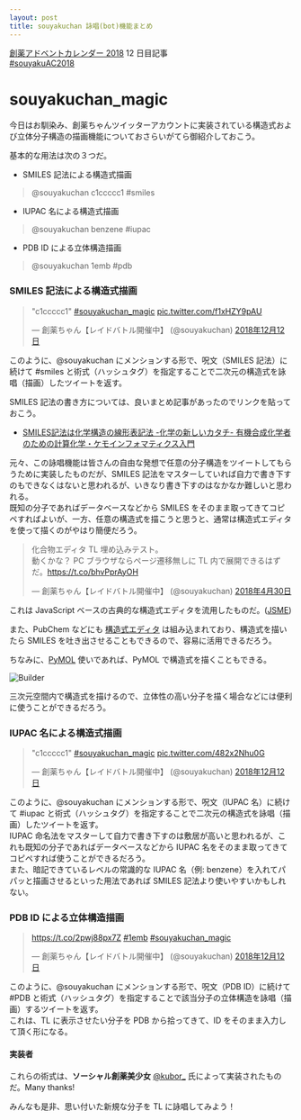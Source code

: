 ```yaml
---
layout: post
title: souyakuchan 詠唱(bot)機能まとめ
---
```


[創薬アドベントカレンダー 2018](https://adventar.org/calendars/3041) 12 日目記事  
[#souyakuAC2018](https://twitter.com/search?q=%23souyakuAC2018)  
  
# souyakuchan_magic
今日はお馴染み、創薬ちゃんツイッターアカウントに実装されている構造式および立体分子構造の描画機能についておさらいがてら御紹介しておこう。  
  
基本的な用法は次の３つだ。  
  
- SMILES 記法による構造式描画  
> @souyakuchan c1ccccc1 #smiles
  
- IUPAC 名による構造式描画
> @souyakuchan benzene #iupac
  
- PDB ID による立体構造描画
> @souyakuchan 1emb #pdb

### SMILES 記法による構造式描画

<blockquote class="twitter-tweet" data-lang="ja"><p lang="und" dir="ltr">&quot;c1ccccc1&quot; <a href="https://twitter.com/hashtag/souyakuchan_magic?src=hash&amp;ref_src=twsrc%5Etfw">#souyakuchan_magic</a> <a href="https://t.co/f1xHZY9pAU">pic.twitter.com/f1xHZY9pAU</a></p>&mdash; 創薬ちゃん【レイドバトル開催中】 (@souyakuchan) <a href="https://twitter.com/souyakuchan/status/1072856947441848320?ref_src=twsrc%5Etfw">2018年12月12日</a></blockquote>
<script async src="https://platform.twitter.com/widgets.js" charset="utf-8"></script>  
  
このように、@souyakuchan にメンションする形で、呪文（SMILES 記法）に続けて #smiles と術式（ハッシュタグ）を指定することで二次元の構造式を詠唱（描画）したツイートを返す。  

SMILES 記法の書き方については、良いまとめ記事があったのでリンクを貼っておこう。  
- [SMILES記法は化学構造の線形表記法 -化学の新しいカタチ- 有機合成化学者のための計算化学・ケモインフォマティクス入門](https://future-chem.com/smiles-smarts/)  

元々、この詠唱機能は皆さんの自由な発想で任意の分子構造をツイートしてもらうために実装したものだが、SMILES 記法をマスターしていれば自力で書き下すのもできなくはないと思われるが、いきなり書き下すのはなかなか難しいと思われる。  
既知の分子であればデータベースなどから SMILES をそのまま取ってきてコピペすればよいが、一方、任意の構造式を描こうと思うと、通常は構造式エディタを使って描くのがやはり簡便だろう。  

<blockquote class="twitter-tweet" data-lang="ja"><p lang="ja" dir="ltr">化合物エディタ TL 埋め込みテスト。<br>動くかな？ PC ブラウザならページ遷移無しに TL 内で展開できるはずだ。<a href="https://t.co/bhvPprAyOH">https://t.co/bhvPprAyOH</a></p>&mdash; 創薬ちゃん【レイドバトル開催中】 (@souyakuchan) <a href="https://twitter.com/souyakuchan/status/990744010053464064?ref_src=twsrc%5Etfw">2018年4月30日</a></blockquote>
<script async src="https://platform.twitter.com/widgets.js" charset="utf-8"></script>  
  
これは JavaScript ベースの古典的な構造式エディタを流用したものだ。([JSME](http://peter-ertl.com/jsme/))  
  
また、PubChem などにも [構造式エディタ](https://pubchem.ncbi.nlm.nih.gov/search/#draw=true) は組み込まれており、構造式を描いたら SMILES を吐き出させることもできるので、容易に活用できるだろう。  
  
ちなみに、[PyMOL](https://pymol.org/2/) 使いであれば、PyMOL で構造式を描くこともできる。  
  
![Builder](https://user-images.githubusercontent.com/33997698/49877696-52dc7180-fe69-11e8-842f-145337995b83.png)

三次元空間内で構造式を描けるので、立体性の高い分子を描く場合などには便利に使うことができるだろう。  

### IUPAC 名による構造式描画

<blockquote class="twitter-tweet" data-lang="ja"><p lang="und" dir="ltr">&quot;c1ccccc1&quot; <a href="https://twitter.com/hashtag/souyakuchan_magic?src=hash&amp;ref_src=twsrc%5Etfw">#souyakuchan_magic</a> <a href="https://t.co/482x2Nhu0G">pic.twitter.com/482x2Nhu0G</a></p>&mdash; 創薬ちゃん【レイドバトル開催中】 (@souyakuchan) <a href="https://twitter.com/souyakuchan/status/1072857499785723904?ref_src=twsrc%5Etfw">2018年12月12日</a></blockquote>
<script async src="https://platform.twitter.com/widgets.js" charset="utf-8"></script>  
  
このように、@souyakuchan にメンションする形で、呪文（IUPAC 名）に続けて #iupac と術式（ハッシュタグ）を指定することで二次元の構造式を詠唱（描画）したツイートを返す。  
IUPAC 命名法をマスターして自力で書き下すのは敷居が高いと思われるが、これも既知の分子であればデータベースなどから IUPAC 名をそのまま取ってきてコピペすれば使うことができるだろう。  
また、暗記できているレベルの常識的な IUPAC 名（例: benzene）を入れてパパッと描画させるといった用法であれば SMILES 記法より使いやすいかもしれない。  

### PDB ID による立体構造描画

<blockquote class="twitter-tweet" data-lang="ja"><p lang="und" dir="ltr"><a href="https://t.co/2pwj88px7Z">https://t.co/2pwj88px7Z</a> <a href="https://twitter.com/hashtag/1emb?src=hash&amp;ref_src=twsrc%5Etfw">#1emb</a> <a href="https://twitter.com/hashtag/souyakuchan_magic?src=hash&amp;ref_src=twsrc%5Etfw">#souyakuchan_magic</a></p>&mdash; 創薬ちゃん【レイドバトル開催中】 (@souyakuchan) <a href="https://twitter.com/souyakuchan/status/1072858311526137856?ref_src=twsrc%5Etfw">2018年12月12日</a></blockquote>
<script async src="https://platform.twitter.com/widgets.js" charset="utf-8"></script>  
  
このように、@souyakuchan にメンションする形で、呪文（PDB ID）に続けて #PDB と術式（ハッシュタグ）を指定することで該当分子の立体構造を詠唱（描画）するツイートを返す。  
これは、TL に表示させたい分子を PDB から拾ってきて、ID をそのまま入力して頂く形になる。  

#### 実装者
これらの術式は、**ソーシャル創薬美少女** [@kubor_](https://twitter.com/kubor_) 氏によって実装されたものだ。Many thanks!  
  
みんなも是非、思い付いた新規な分子を TL に詠唱してみよう！
